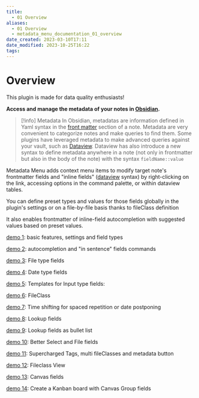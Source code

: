 ```yaml
---
title:
  - 01 Overview
aliases:
  - 01 Overview
  - metadata_menu_documentation_01_overview
date_created: 2023-03-10T17:11
date_modified: 2023-10-25T16:22
tags:
---
```

# Overview

This plugin is made for data quality enthusiasts!

**Access and manage the metadata of your notes in [Obsidian](https://obsidian.md).**

> [!info] Metadata
> In Obsidian, metadatas are information defined in Yaml syntax in the [front matter](https://help.obsidian.md/Advanced+topics/YAML+front+matter) section of a note. Metadata are very convenient to categorize notes and make queries to find them. Some plugins have leveraged metadata to make advanced queries against your vault, such as [Dataview](https://blacksmithgu.github.io/obsidian-dataview/). Dataview has also introduce a new syntax to define metadata anywhere in a note (not only in frontmatter but also in the body of the note) with the syntax `fieldName::value`

Metadata Menu adds context menu items to modify target note's frontmatter fields and "inline fields" ([dataview](https://blacksmithgu.github.io/obsidian-dataview/) syntax) by right-clicking on the link, accessing options in the command palette, or within dataview tables.

You can define preset types and values for those fields globally in the plugin's settings or on a file-by-file basis thanks to fileClass definition

It also enables frontmatter of inline-field autocompletion with suggested values based on preset values.

[demo 1](https://youtu.be/7bvIAkJf0OE): basic features, settings and field types

[demo 2](https://youtu.be/gU-StGyDciY ): autocompletion and "in sentence" fields commands

[demo 3](https://youtu.be/sYudigxPEnY): File type fields

[demo 4](https://youtu.be/PrbYaVh7N7g): Date type fields

[demo 5](https://youtu.be/Mq2tbA0RVM8): Templates for Input type fields:

[demo 6](https://youtu.be/QxXSuh7HUZY): FileClass

[demo 7](https://youtu.be/6dEk9no269g): Time shifting for spaced repetition or date postponing

[demo 8](https://youtu.be/ad0nJf8TZP8): Lookup fields

[demo 9](https://youtu.be/zUcZWG7nWF4): Lookup fields as bullet list

[demo 10](https://youtu.be/vc55ivQuHuY): Better Select and File fields

[demo 11](https://youtu.be/I73uW8fqOZ8): Supercharged Tags, multi fileClasses and metadata button

[demo 12](https://youtu.be/3jukvV7OODg): Fileclass View

[demo 13](https://youtu.be/7oaau8ijVUA): Canvas fields

[demo 14](https://youtu.be/G47AYkmoKJs): Create a Kanban board with Canvas Group fields
